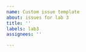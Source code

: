 ```yaml
---
name: Custom issue template
about: issues for lab 3
title: ''
labels: lab3
assignees: ''

---
```



